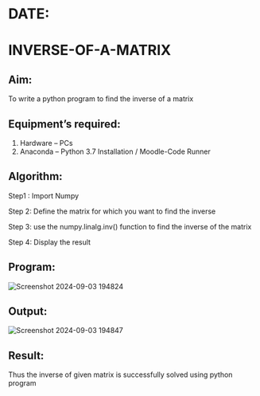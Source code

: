 # DATE:
# INVERSE-OF-A-MATRIX
## Aim:
To write a python program to find the inverse of a matrix
## Equipment’s required:
1. 	Hardware – PCs
2. 	Anaconda – Python 3.7 Installation / Moodle-Code Runner
## Algorithm:
Step1 :
Import Numpy

Step 2:
Define the matrix for which you want to find the inverse

Step 3:
use the numpy.linalg.inv() function to find the inverse of the matrix

Step 4:
Display the result
## Program:
![Screenshot 2024-09-03 194824](https://github.com/user-attachments/assets/d896fa19-5f42-471a-a499-07c05b93faf9)

## Output:
![Screenshot 2024-09-03 194847](https://github.com/user-attachments/assets/1a97f646-4df3-4f6a-a43c-bf890e5f743c)

## Result:
Thus the inverse of given matrix is successfully solved using python program

